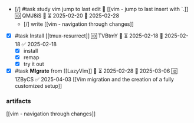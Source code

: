 - [/] #task study vim jump to last edit 🔼 [[vim - jump to last insert with `.]] 🆔 QMJ8iS 🔼 ⏳ 2025-02-20 📅 2025-02-28
	- [/] write [[vim - navigation through changes]]

- [x] #task Install [[tmux-resurrect]] 🆔 TVBtmY 🔼 ⏳ 2025-02-18 📅 2025-02-18 ✅ 2025-02-18
	- [x] install
	- [x] remap
	- [x] try it out
- [x] #task **MIgrate** from [[LazyVim]] 🔼 ⏳ 2025-02-28 📅 2025-03-06 🆔 1ZByCS ✅ 2025-04-03
		[[Vim migration and the creation of a fully customized setup]]

### **artifacts**
[[vim - navigation through changes]]